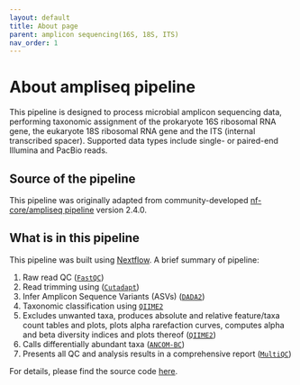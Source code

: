 ```yaml
---
layout: default
title: About page
parent: amplicon sequencing(16S, 18S, ITS)
nav_order: 1
---
```


# About ampliseq pipeline

This pipeline is designed to process microbial amplicon sequencing data, performing taxonomic assignment of the prokaryote 16S ribosomal RNA gene, the eukaryote 18S ribosomal RNA gene and the ITS (internal transcribed spacer). Supported data types include single- or paired-end Illumina and PacBio reads.

## Source of the pipeline

This pipeline was originally adapted from community-developed [nf-core/ampliseq pipeline](https://nf-co.re/ampliseq) version 2.4.0.

## What is in this pipeline

This pipeline was built using [Nextflow](https://www.nextflow.io/). A brief summary of pipeline:

1. Raw read QC ([`FastQC`](https://www.bioinformatics.babraham.ac.uk/projects/fastqc/))
2. Read trimming using ([`Cutadapt`](https://journal.embnet.org/index.php/embnetjournal/article/view/200))
3. Infer Amplicon Sequence Variants (ASVs) ([`DADA2`](https://doi.org/10.1038/nmeth.3869))
4. Taxonomic classification using [`QIIME2`](https://www.nature.com/articles/s41587-019-0209-9)
5. Excludes unwanted taxa, produces absolute and relative feature/taxa count tables and plots, plots alpha rarefaction curves, computes alpha and beta diversity indices and plots thereof ([`QIIME2`](https://www.nature.com/articles/s41587-019-0209-9))
6. Calls differentially abundant taxa ([`ANCOM-BC`](https://www.nature.com/articles/s41467-020-17041-7))
7. Presents all QC and analysis results in a comprehensive report ([`MultiQC`](https://multiqc.info/))

For details, please find the source code [here](https://github.com/Zymo-Research/aladdin-ampliseq).
